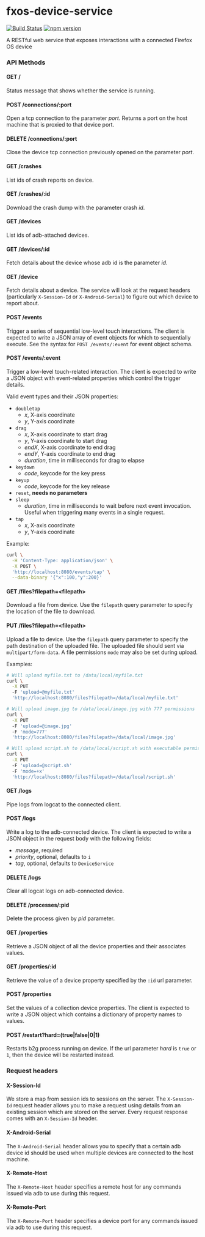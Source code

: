 # fxos-device-service

[![Build
Status](https://travis-ci.org/mozilla-b2g/fxos-device-service.png?branch=master)](https://travis-ci.org/mozilla-b2g/fxos-device-service)
[![npm
version](https://badge.fury.io/js/fxos-device-service.svg)](https://badge.fury.io/js/fxos-device-service)

A RESTful web service that exposes interactions with a connected Firefox OS device

### API Methods

#### GET /

Status message that shows whether the service is running.

#### POST /connections/:port

Open a tcp connection to the parameter *port*. Returns a port on the
host machine that is proxied to that device port.

#### DELETE /connections/:port

Close the device tcp connection previously opened on the parameter
*port*.

#### GET /crashes

List ids of crash reports on device.

#### GET /crashes/:id

Download the crash dump with the parameter crash *id*.

#### GET /devices

List ids of adb-attached devices.

#### GET /devices/:id

Fetch details about the device whose adb id is the parameter *id*.

#### GET /device

Fetch details about a device. The service will look at the request
headers (particularly `X-Session-Id` or `X-Android-Serial`) to
figure out which device to report about.

#### POST /events

Trigger a series of sequential low-level touch interactions. The client is
expected to write a JSON array of event objects for which to sequentially
execute. See the syntax for `POST /events/:event` for event object schema.

#### POST /events/:event

Trigger a low-level touch-related interaction. The client is expected to write a
JSON object with event-related properties which control the trigger details.

Valid event types and their JSON properties:

+ `doubletap`
  + _x_, X-axis coordinate
  + _y_, Y-axis coordinate
+ `drag`
  + _x_, X-axis coordinate to start drag
  + _y_, Y-axis coordinate to start drag
  + _endX_, X-axis coordinate to end drag
  + _endY_, Y-axis coordinate to end drag
  + _duration_, time in milliseconds for drag to elapse
+ `keydown`
  + _code_, keycode for the key press
+ `keyup`
  + _code_, keycode for the key release
+ `reset`, __needs no parameters__
+ `sleep`
  + _duration_, time in milliseconds to wait before next event invocation.
    Useful when triggering many events in a single request.
+ `tap`
  + _x_, X-axis coordinate
  + _y_, Y-axis coordinate

Example:

```sh
curl \
  -H 'Content-Type: application/json' \
  -X POST \
  'http://localhost:8080/events/tap' \
  --data-binary '{"x":100,"y":200}'
```

#### GET /files?filepath=&lt;filepath&gt;

Download a file from device. Use the `filepath` query parameter to specify the
location of the file to download.

#### PUT /files?filepath=&lt;filepath&gt;

Upload a file to device. Use the `filepath` query parameter to specify the path
destination of the uploaded file. The uploaded file should sent via
`multipart/form-data`. A file permissions `mode` may also be set during upload.

Examples:

```sh
# Will upload myfile.txt to /data/local/myfile.txt
curl \
  -X PUT
  -F 'upload=@myfile.txt'
  'http://localhost:8080/files?filepath=/data/local/myfile.txt'
```

```sh
# Will upload image.jpg to /data/local/image.jpg with 777 permissions
curl \
  -X PUT
  -F 'upload=@image.jpg'
  -F 'mode=777'
  'http://localhost:8080/files?filepath=/data/local/image.jpg'
```

```sh
# Will upload script.sh to /data/local/script.sh with executable permissions
curl \
  -X PUT
  -F 'upload=@script.sh'
  -F 'mode=+x'
  'http://localhost:8080/files?filepath=/data/local/script.sh'
```

#### GET /logs

Pipe logs from logcat to the connected client.

#### POST /logs

Write a log to the adb-connected device. The client is expected to write
a JSON object in the request body with the following fields:

+ _message_, required
+ _priority_, optional, defaults to `i`
+ _tag_, optional, defaults to `DeviceService`

#### DELETE /logs

Clear all logcat logs on adb-connected device.

#### DELETE /processes/:pid

Delete the process given by *pid* parameter.

#### GET /properties

Retrieve a JSON object of all the device properties and their associates values.

#### GET /properties/:id

Retrieve the value of a device property specified by the `:id` url parameter.

#### POST /properties

Set the values of a collection device properties. The client is expected to
write a JSON object which contains a dictionary of property names to values.

#### POST /restart?hard=(true|false|0|1)

Restarts b2g process running on device. If the url parameter *hard* is
`true` or `1`, then the device will be restarted instead.

### Request headers

#### X-Session-Id

We store a map from session ids to sessions on the server. The `X-Session-Id`
request header allows you to make a request using details from an
existing session which are stored on the server. Every request response
comes with an `X-Session-Id` header.

#### X-Android-Serial

The `X-Android-Serial` header allows you to specify that a certain adb
device id should be used when multiple devices are connected to the host
machine.

#### X-Remote-Host

The `X-Remote-Host` header specifies a remote host for any commands
issued via adb to use during this request.

#### X-Remote-Port

The `X-Remote-Port` header specifies a device port for any commands
issued via adb to use during this request.

